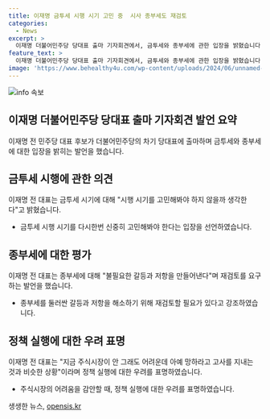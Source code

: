 ```yaml
---
title: 이재명 금투세 시행 시기 고민 중  시사 종부세도 재검토
categories:
  - News
excerpt: >
  이재명 더불어민주당 당대표 출마 기자회견에서, 금투세와 종부세에 관한 입장을 밝혔습니다. 그는 금투세의 시기를 고려해야 한다며 주식시장의 어려움을 우려했고, 종부세에 대해서는 불필요한 갈등과 저항을 만들어냈다고 지적했습니다. 이 전 대표의 당대표 출마 선언은 민주당 내에서 큰 관심을 모으고 있습니다.
feature_text: >
  이재명 더불어민주당 당대표 출마 기자회견에서, 금투세와 종부세에 관한 입장을 밝혔습니다. 그는 금투세의 시기를 고려해야 한다며 주식시장의 어려움을 우려했고, 종부세에 대해서는 불필요한 갈등과 저항을 만들어냈다고 지적했습니다. 이 전 대표의 당대표 출마 선언은 민주당 내에서 큰 관심을 모으고 있습니다.
image: 'https://www.behealthy4u.com/wp-content/uploads/2024/06/unnamed-file.png'
---
```


<p><img src="https://www.behealthy4u.com/wp-content/uploads/2024/06/unnamed-file.png" alt="info 속보" /></p>

<h2 data-ke-size="size26">이재명 더불어민주당 당대표 출마 기자회견 발언 요약</h2>

<p data-ke-size="size16">이재명 전 민주당 대표 후보가 더불어민주당의 차기 당대표에 출마하며 금투세와 종부세에 대한 입장을 밝히는 발언을 했습니다.</p>

<h2 data-ke-size="size24">금투세 시행에 관한 의견</h2>

<p data-ke-size="size16">이재명 전 대표는 금투세 시기에 대해 "시행 시기를 고민해봐야 하지 않을까 생각한다"고 밝혔습니다.</p>

<ul>
  <li>금투세 시행 시기를 다시한번 신중히 고민해봐야 한다는 입장을 선언하였습니다.</li>
</ul>

<h2 data-ke-size="size24">종부세에 대한 평가</h2>

<p data-ke-size="size16">이재명 전 대표는 종부세에 대해 "불필요한 갈등과 저항을 만들어낸다"며 재검토를 요구하는 발언을 했습니다.</p>

<ul>
  <li>종부세를 둘러싼 갈등과 저항을 해소하기 위해 재검토할 필요가 있다고 강조하였습니다.</li>
</ul>

<h2 data-ke-size="size24">정책 실행에 대한 우려 표명</h2>

<p data-ke-size="size16">이재명 전 대표는 "지금 주식시장이 안 그래도 어려운데 아예 망하라고 고사를 지내는 것과 비슷한 상황"이라며 정책 실행에 대한 우려를 표명하였습니다.</p>

<ul>
  <li>주식시장의 어려움을 감안할 때, 정책 실행에 대한 우려를 표명하였습니다.</li>
</ul>
생생한 뉴스, <a href="https://opensis.kr" rel="dofollow">opensis.kr</a>


